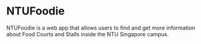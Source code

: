 # NTUFoodie
NTUFoodie is a web app that allows users to find and get more information about Food Courts and Stalls inside the NTU Singapore campus. 
